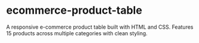 # ecommerce-product-table
A responsive e-commerce product table built with HTML and CSS.  Features 15 products across multiple categories with clean styling.
